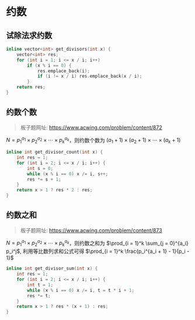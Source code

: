 # 约数

## 试除法求约数

```cpp
inline vector<int> get_divisors(int x) {
    vector<int> res;
    for (int i = 1; i <= x / i; i++)
        if (x % i == 0) {
            res.emplace_back(i);
            if (i != x / i) res.emplace_back(x / i);
        }
    return res;
}
```

## 约数个数

> 板子题网址: https://www.acwing.com/problem/content/872

$N = p_1^{a_1} \times p_2^{a_2} \times \cdots \times p_k^{a_k}$，则约数个数为 $(a_1 + 1) \times (a_2 + 1) \times \cdots \times (a_k + 1)$

```cpp
inline int get_divisor_count(int x) {
    int res = 1;
    for (int i = 2; i <= x / i; i++) {
        int s = 0;
        while (x % i == 0) x /= i, s++;
        res *= s + 1;
    }
    return x > 1 ? res * 2 : res;
}
```

## 约数之和

> 板子题网址: https://www.acwing.com/problem/content/873

$N = p_1^{a_1} \times p_2^{a_2} \times \cdots \times p_k^{a_k}$，则约数之和为 $\prod_{i = 1}^k \sum_{j = 0}^{a_i} p_i^j$, 利用等比数列求和公式可得 $\prod_{i = 1}^k \frac{p_i^{a_i + 1} - 1}{p_i - 1}$

```cpp
inline int get_divisor_sum(int x) {
    int res = 1;
    for (int i = 2; i <= x / i; i++) {
        int t = 1;
        while (x % i == 0) x /= i, t = t * i + 1;
        res *= t;
    }
    return x > 1 ? res * (x + 1) : res;
}
```
